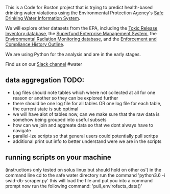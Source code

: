 
This is a Code for Boston project that is trying to predict health-based drinking water violations using the Environmental Protection Agency's [Safe Drinking Water Information System](https://www.epa.gov/enviro/sdwis-model). 

We will explore other datasets from the EPA, including the [Toxic Release Inventory database](https://www.epa.gov/enviro/tri-search), the [Superfund Enterprise Management System](https://www.epa.gov/enviro/sems-search), the [Environmental Radiation Monitoring database](https://www.epa.gov/radnet), and the [Enforcement and Compliance History Outline](https://echo.epa.gov/). 

We are using Python for the analysis and are in the early stages.

Find us on our [Slack channel](https://cfb-public.slack.com) #water

## data aggregation TODO:
- Log files should note tables which where not collected at all for one reason or another so they can be explored further
- there should be one log file for all tables OR one log file for each table, the current state is sub optimal
- we will have alot of tables now, can we make sure that the raw data is somehow being grouped into useful subsets
- how can we join and aggreate data so that we dont always have to navigate  
- parallel-ize scripts so that general users could potentially pull scritps
- additional print out info to better understand were we are in the scripts

## running scripts on your machine
(instructions only tested on solus linux but should hold on other os')
in the command line cd to the safe water directory
run the command 'python3.6 -i swid-db-scraper.py'
this will load the file and put you into a command prompt
now run the following command: 'pull_envirofacts_data()'
